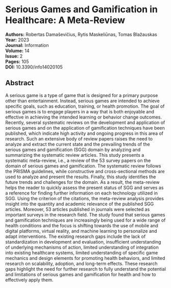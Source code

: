 # Serious Games and Gamification in Healthcare: A Meta-Review

**Authors:** Robertas Damaševičius, Rytis Maskeliūnas, Tomas Blažauskas  
**Year:** 2023  
**Journal:** Information  
**Volume:** 14  
**Issue:** 2  
**Pages:** 105  
**DOI:** 10.3390/info14020105  

## Abstract
A serious game is a type of game that is designed for a primary purpose other than entertainment. Instead, serious games are intended to achieve specific goals, such as education, training, or health promotion. The goal of serious games is to engage players in a way that is both enjoyable and effective in achieving the intended learning or behavior change outcomes. Recently, several systematic reviews on the development and application of serious games and on the application of gamification techniques have been published, which indicate high activity and ongoing progress in this area of research. Such an extensive body of review papers raises the need to analyze and extract the current state and the prevailing trends of the serious games and gamification (SGG) domain by analyzing and summarizing the systematic review articles. This study presents a systematic meta-review, i.e., a review of the 53 survey papers on the domain of serious games and gamification. The systematic review follows the PRISMA guidelines, while constructive and cross-sectional methods are used to analyze and present the results. Finally, this study identifies the future trends and challenges for the domain. As a result, the meta-review helps the reader to quickly assess the present status of SGG and serves as a reference for finding further information on each technology utilized in SGG. Using the criterion of the citations, the meta-review analysis provides insight into the quantity and academic relevance of the published SGG articles. Moreover, 53 articles published in journals were selected as important surveys in the research field. The study found that serious games and gamification techniques are increasingly being used for a wide range of health conditions and the focus is shifting towards the use of mobile and digital platforms, virtual reality, and machine learning to personalize and adapt interventions. The existing research gaps include the lack of standardization in development and evaluation, insufficient understanding of underlying mechanisms of action, limited understanding of integration into existing healthcare systems, limited understanding of specific game mechanics and design elements for promoting health behaviors, and limited research on scalability, adoption, and long-term effects. These research gaps highlight the need for further research to fully understand the potential and limitations of serious games and gamification for health and how to effectively apply them.

